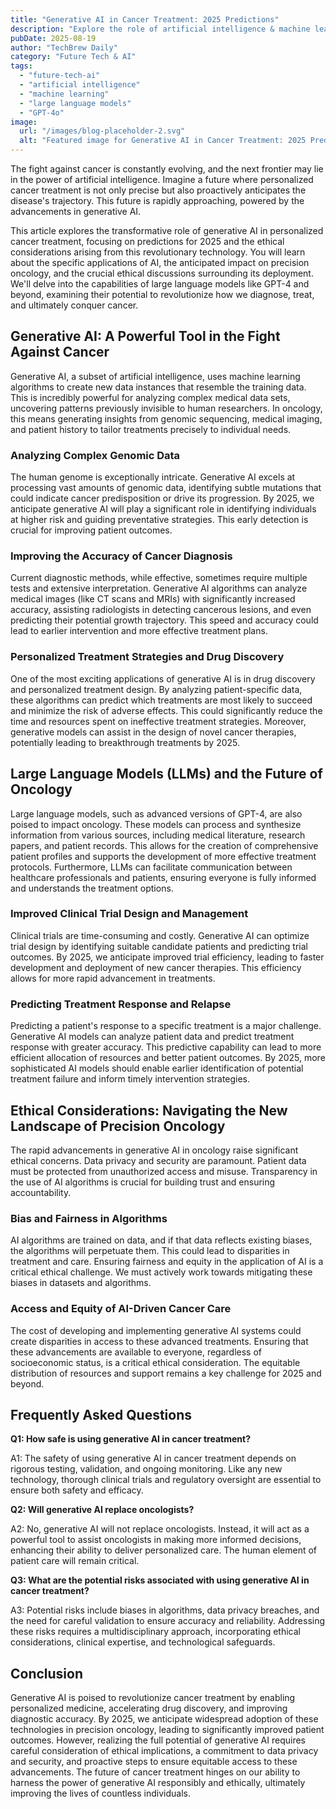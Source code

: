 ```yaml
---
title: "Generative AI in Cancer Treatment: 2025 Predictions"
description: "Explore the role of artificial intelligence & machine learning in personalized cancer treatment. Discover 2025 predictions & ethical implications for precision oncology. Read now!"
pubDate: 2025-08-19
author: "TechBrew Daily"
category: "Future Tech & AI"
tags:
  - "future-tech-ai"
  - "artificial intelligence"
  - "machine learning"
  - "large language models"
  - "GPT-4o"
image:
  url: "/images/blog-placeholder-2.svg"
  alt: "Featured image for Generative AI in Cancer Treatment: 2025 Predictions"
---
```


The fight against cancer is constantly evolving, and the next frontier may lie in the power of artificial intelligence.  Imagine a future where personalized cancer treatment is not only precise but also proactively anticipates the disease's trajectory. This future is rapidly approaching, powered by the advancements in generative AI.

This article explores the transformative role of generative AI in personalized cancer treatment, focusing on predictions for 2025 and the ethical considerations arising from this revolutionary technology.  You will learn about the specific applications of AI,  the anticipated impact on precision oncology, and the crucial ethical discussions surrounding its deployment.  We'll delve into the capabilities of large language models like GPT-4 and beyond, examining their potential to revolutionize how we diagnose, treat, and ultimately conquer cancer.

## Generative AI: A Powerful Tool in the Fight Against Cancer

Generative AI, a subset of artificial intelligence, uses machine learning algorithms to create new data instances that resemble the training data.  This is incredibly powerful for analyzing complex medical data sets, uncovering patterns previously invisible to human researchers.  In oncology, this means generating insights from genomic sequencing, medical imaging, and patient history to tailor treatments precisely to individual needs.

### Analyzing Complex Genomic Data

The human genome is exceptionally intricate.  Generative AI excels at processing vast amounts of genomic data, identifying subtle mutations that could indicate cancer predisposition or drive its progression.  By 2025, we anticipate generative AI will play a significant role in identifying individuals at higher risk and guiding preventative strategies.  This early detection is crucial for improving patient outcomes.

### Improving the Accuracy of Cancer Diagnosis

Current diagnostic methods, while effective, sometimes require multiple tests and extensive interpretation.  Generative AI algorithms can analyze medical images (like CT scans and MRIs) with significantly increased accuracy, assisting radiologists in detecting cancerous lesions, and even predicting their potential growth trajectory.  This speed and accuracy could lead to earlier intervention and more effective treatment plans.

### Personalized Treatment Strategies and Drug Discovery

One of the most exciting applications of generative AI is in drug discovery and personalized treatment design.  By analyzing patient-specific data, these algorithms can predict which treatments are most likely to succeed and minimize the risk of adverse effects.  This could significantly reduce the time and resources spent on ineffective treatment strategies.  Moreover, generative models can assist in the design of novel cancer therapies, potentially leading to breakthrough treatments by 2025.


## Large Language Models (LLMs) and the Future of Oncology

Large language models, such as advanced versions of GPT-4, are also poised to impact oncology.  These models can process and synthesize information from various sources, including medical literature, research papers, and patient records.  This allows for the creation of comprehensive patient profiles and supports the development of more effective treatment protocols.  Furthermore, LLMs can facilitate communication between healthcare professionals and patients, ensuring everyone is fully informed and understands the treatment options.

### Improved Clinical Trial Design and Management

Clinical trials are time-consuming and costly.  Generative AI can optimize trial design by identifying suitable candidate patients and predicting trial outcomes.  By 2025, we anticipate improved trial efficiency, leading to faster development and deployment of new cancer therapies. This efficiency allows for more rapid advancement in treatments.

### Predicting Treatment Response and Relapse

Predicting a patient's response to a specific treatment is a major challenge.  Generative AI models can analyze patient data and predict treatment response with greater accuracy. This predictive capability can lead to more efficient allocation of resources and better patient outcomes. By 2025, more sophisticated AI models should enable earlier identification of potential treatment failure and inform timely intervention strategies.


## Ethical Considerations: Navigating the New Landscape of Precision Oncology

The rapid advancements in generative AI in oncology raise significant ethical concerns.  Data privacy and security are paramount.  Patient data must be protected from unauthorized access and misuse.  Transparency in the use of AI algorithms is crucial for building trust and ensuring accountability.

### Bias and Fairness in Algorithms

AI algorithms are trained on data, and if that data reflects existing biases, the algorithms will perpetuate them.  This could lead to disparities in treatment and care.  Ensuring fairness and equity in the application of AI is a critical ethical challenge.  We must actively work towards mitigating these biases in datasets and algorithms.

### Access and Equity of AI-Driven Cancer Care

The cost of developing and implementing generative AI systems could create disparities in access to these advanced treatments.  Ensuring that these advancements are available to everyone, regardless of socioeconomic status, is a critical ethical consideration.  The equitable distribution of resources and support remains a key challenge for 2025 and beyond.


## Frequently Asked Questions

**Q1: How safe is using generative AI in cancer treatment?**

A1: The safety of using generative AI in cancer treatment depends on rigorous testing, validation, and ongoing monitoring.  Like any new technology, thorough clinical trials and regulatory oversight are essential to ensure both safety and efficacy.

**Q2: Will generative AI replace oncologists?**

A2: No, generative AI will not replace oncologists.  Instead, it will act as a powerful tool to assist oncologists in making more informed decisions, enhancing their ability to deliver personalized care.  The human element of patient care will remain critical.

**Q3: What are the potential risks associated with using generative AI in cancer treatment?**

A3: Potential risks include biases in algorithms, data privacy breaches, and the need for careful validation to ensure accuracy and reliability.  Addressing these risks requires a multidisciplinary approach, incorporating ethical considerations, clinical expertise, and technological safeguards.


## Conclusion

Generative AI is poised to revolutionize cancer treatment by enabling personalized medicine, accelerating drug discovery, and improving diagnostic accuracy.  By 2025, we anticipate widespread adoption of these technologies in precision oncology, leading to significantly improved patient outcomes.  However, realizing the full potential of generative AI requires careful consideration of ethical implications, a commitment to data privacy and security, and proactive steps to ensure equitable access to these advancements. The future of cancer treatment hinges on our ability to harness the power of generative AI responsibly and ethically, ultimately improving the lives of countless individuals.